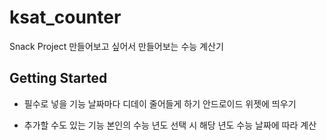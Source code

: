 # ksat_counter

Snack Project
만들어보고 싶어서 만들어보는 수능 계산기

## Getting Started

* 필수로 넣을 기능
날짜마다 디데이 줄어들게 하기
안드로이드 위젯에 띄우기

* 추가할 수도 있는 기능
본인의 수능 년도 선택 시 해당 년도 수능 날짜에 따라 계산
